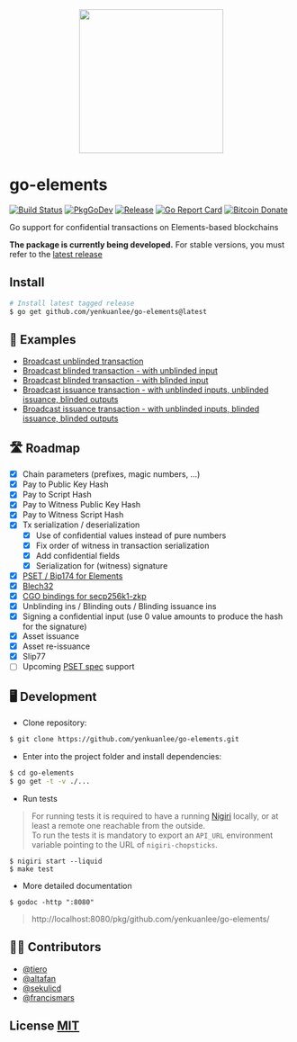 <div align="center">
	<img width="256" src="go-elements-gopher.png">
</div>

# go-elements

[![Build Status](https://travis-ci.com/vulpemventures/go-elements.svg?branch=master)](https://travis-ci.com/vulpemventures/go-elements)
[![PkgGoDev](https://pkg.go.dev/badge/github.com/yenkuanlee/go-elements)](https://pkg.go.dev/github.com/yenkuanlee/go-elements)
[![Release](https://img.shields.io/github/release/vulpemventures/go-elements.svg?style=flat-square)](https://github.com/yenkuanlee/go-elements/releases/latest)
[![Go Report Card](https://goreportcard.com/badge/github.com/yenkuanlee/go-elements)](https://goreportcard.com/report/github.com/yenkuanlee/go-elements)
[![Bitcoin Donate](https://badgen.net/badge/Bitcoin/Donate/F7931A?icon=bitcoin)](https://blockstream.info/address/3MdERN32qiMnQ68bSSee5CXQkrSGx1iStr)


Go support for confidential transactions on Elements-based blockchains

**The package is currently being developed.** For stable versions, you must refer to the [latest release](https://github.com/yenkuanlee/go-elements/releases)

## Install

```sh
# Install latest tagged release
$ go get github.com/yenkuanlee/go-elements@latest
```

## 👀 Examples

- [Broadcast unblinded transaction](pset/pset_test.go#L82)
- [Broadcast blinded transaction - with unblinded input](pset/pset_test.go#L335)
- [Broadcast blinded transaction - with blinded input](pset/pset_test.go#L490)
- [Broadcast issuance transaction - with unblinded inputs, unblinded issuance, blinded outputs](pset/pset_test.go#L689)
- [Broadcast issuance transaction - with unblinded inputs, blinded issuance, blinded outputs](pset/pset_test.go#L867)

## 🛣 Roadmap

- [x] Chain parameters (prefixes, magic numbers, …)
- [x] Pay to Public Key Hash
- [x] Pay to Script Hash
- [x] Pay to Witness Public Key Hash
- [x] Pay to Witness Script Hash
- [x] Tx serialization / deserialization
  - [x] Use of confidential values instead of pure numbers
  - [x] Fix order of witness in transaction serialization
  - [x] Add confidential fields
  - [x] Serialization for (witness) signature
- [x] [PSET / Bip174 for Elements](https://github.com/yenkuanlee/go-elements/tree/master/pset)
- [x] [Blech32](https://github.com/yenkuanlee/go-elements/tree/master/blech32)
- [x] [CGO bindings for secp256k1-zkp](https://github.com/vulpemventures/go-secp256k1-zkp)
- [x] Unblinding ins / Blinding outs / Blinding issuance ins
- [x] Signing a confidential input (use 0 value amounts to produce the hash for the signature)
- [x] Asset issuance
- [x] Asset re-issuance
- [x] Slip77
- [ ] Upcoming [PSET spec](https://github.com/ElementsProject/elements/pull/951) support

## 🖥 Development

* Clone repository:

```sh
$ git clone https://github.com/yenkuanlee/go-elements.git
```

* Enter into the project folder and install dependencies:

```sh
$ cd go-elements
$ go get -t -v ./...
```

* Run tests

> For running tests it is required to have a running [Nigiri](https://github.com/vulpemventures/nigiri) locally, or at least a remote one reachable from the outside.  
 To run the tests it is mandatory to export an `API_URL` environment variable pointing to the URL of `nigiri-chopsticks`.

```
$ nigiri start --liquid
$ make test
```

* More detailed documentation

```
$ godoc -http ":8080"
```

> http://localhost:8080/pkg/github.com/yenkuanlee/go-elements/

## 👷‍♂️ Contributors

- [@tiero](https://github.com/tiero)
- [@altafan](https://github.com/altafan)
- [@sekulicd](https://github.com/sekulicd)
- [@francismars](https://github.com/francismars)

## License [MIT](https://github.com/yenkuanlee/go-elements/blob/master/LICENSE)
